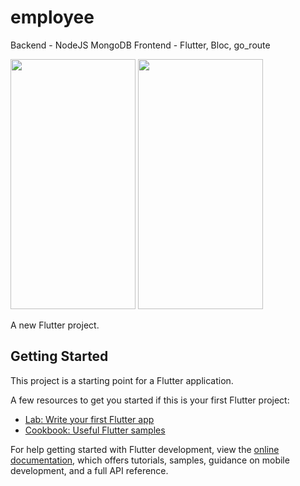# employee
Backend - NodeJS MongoDB
Frontend - Flutter, Bloc, go_route

<img src="https://github.com/shubhamxsagar/zylu-assignment/assets/72368658/8c09d4aa-1cc9-4b0f-8852-c2e0b5d565dd" width="200" height="400" />

<img src="https://github.com/shubhamxsagar/zylu-assignment/assets/72368658/3a790691-0f6f-44b3-b20f-b8c06f97dba1" width="200" height="400" />

A new Flutter project.

## Getting Started

This project is a starting point for a Flutter application.

A few resources to get you started if this is your first Flutter project:

- [Lab: Write your first Flutter app](https://docs.flutter.dev/get-started/codelab)
- [Cookbook: Useful Flutter samples](https://docs.flutter.dev/cookbook)

For help getting started with Flutter development, view the
[online documentation](https://docs.flutter.dev/), which offers tutorials,
samples, guidance on mobile development, and a full API reference.
